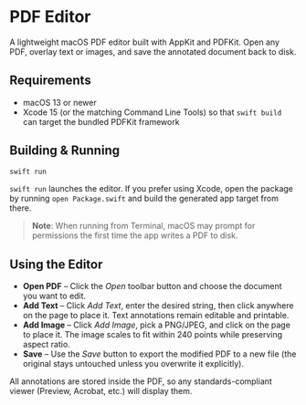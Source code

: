 # PDF Editor

A lightweight macOS PDF editor built with AppKit and PDFKit. Open any PDF, overlay text or images, and save the annotated document back to disk.

## Requirements

- macOS 13 or newer
- Xcode 15 (or the matching Command Line Tools) so that `swift build` can target the bundled PDFKit framework

## Building & Running

```bash
swift run
```

`swift run` launches the editor. If you prefer using Xcode, open the package by running `open Package.swift` and build the generated app target from there.

> **Note**: When running from Terminal, macOS may prompt for permissions the first time the app writes a PDF to disk.

## Using the Editor

- **Open PDF** – Click the *Open* toolbar button and choose the document you want to edit.
- **Add Text** – Click *Add Text*, enter the desired string, then click anywhere on the page to place it. Text annotations remain editable and printable.
- **Add Image** – Click *Add Image*, pick a PNG/JPEG, and click on the page to place it. The image scales to fit within 240 points while preserving aspect ratio.
- **Save** – Use the *Save* button to export the modified PDF to a new file (the original stays untouched unless you overwrite it explicitly).

All annotations are stored inside the PDF, so any standards-compliant viewer (Preview, Acrobat, etc.) will display them.
